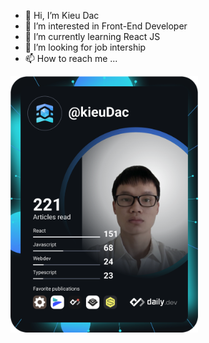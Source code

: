 - 👋 Hi, I’m Kieu Dac
- 👀 I’m interested in Front-End Developer
- 🌱 I’m currently learning React JS
- 💞️ I’m looking for job intership
- 📫 How to reach me ...

<!---
KieuDac201/KieuDac201 is a ✨ special ✨ repository because its `README.md` (this file) appears on your GitHub profile.
You can click the Preview link to take a look at your changes.
---><a href="https://facebook.com/Dac.dep"><img src="https://github.com/kieudac201/kieudac201/blob/main/devcard.svg" width="300" alt="Kieu Dac's Dev Card"/></a>
